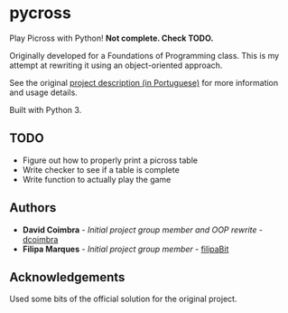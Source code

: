 # pycross

Play Picross with Python! **Not complete. Check TODO.**

Originally developed for a Foundations of Programming class. This is my attempt at rewriting it using an object-oriented approach.

See the original [project description (in Portuguese)](https://github.com/dcoimbra/pycross/blob/master/proj2.pdf) for more information and usage details.

Built with Python 3.

## TODO
* Figure out how to properly print a picross table
* Write checker to see if a table is complete
* Write function to actually play the game

## Authors

* **David Coimbra** - *Initial project group member and OOP rewrite* - [dcoimbra](https://github.com/dcoimbra)
* **Filipa Marques** - *Initial project group  member* - [filipaBit](https://github.com/filipaBit)

## Acknowledgements
Used some bits of the official solution for the original project.
